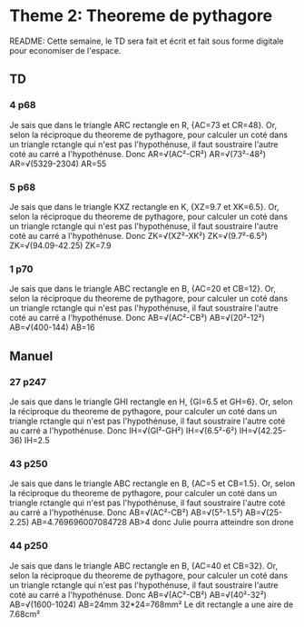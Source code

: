 # Theme 2: Theoreme de pythagore
README: Cette semaine, le TD sera fait et écrit et fait sous forme digitale pour economiser de l'espace.
## TD
### 4 p68
Je sais que dans le triangle ARC rectangle en R, {AC=73 et CR=48}.
Or, selon la réciproque du theoreme de pythagore, pour calculer un coté dans un triangle rctangle qui n'est pas l'hypothénuse, il faut soustraire l'autre coté au carré a l'hypothénuse.
Donc AR=√(AC²-CR²)
     AR=√(73²-48²)
     AR=√(5329-2304)
     AR=55 
### 5 p68
Je sais que dans le triangle KXZ rectangle en K, {XZ=9.7 et XK=6.5}.
Or, selon la réciproque du theoreme de pythagore, pour calculer un coté dans un triangle rctangle qui n'est pas l'hypothénuse, il faut soustraire l'autre coté au carré a l'hypothénuse.
Donc ZK=√(XZ²-XK²)
     ZK=√(9.7²-6.5²)
     ZK=√(94.09-42.25)
     ZK=7.9
### 1 p70
Je sais que dans le triangle ABC rectangle en B, {AC=20 et CB=12}.
Or, selon la réciproque du theoreme de pythagore, pour calculer un coté dans un triangle rctangle qui n'est pas l'hypothénuse, il faut soustraire l'autre coté au carré a l'hypothénuse.
Donc AB=√(AC²-CB²)
     AB=√(20²-12²)
     AB=√(400-144)
     AB=16
## Manuel
### 27 p247
Je sais que dans le triangle GHI rectangle en H, {GI=6.5 et GH=6}.
Or, selon la réciproque du theoreme de pythagore, pour calculer un coté dans un triangle rctangle qui n'est pas l'hypothénuse, il faut soustraire l'autre coté au carré a l'hypothénuse.
Donc IH=√(GI²-GH²)
     IH=√(6.5²-6²)
     IH=√(42.25-36)
     IH=2.5 
### 43 p250
Je sais que dans le triangle ABC rectangle en B, {AC=5 et CB=1.5}.
Or, selon la réciproque du theoreme de pythagore, pour calculer un coté dans un triangle rctangle qui n'est pas l'hypothénuse, il faut soustraire l'autre coté au carré a l'hypothénuse.
Donc AB=√(AC²-CB²)
     AB=√(5²-1.5²)
     AB=√(25-2.25)
     AB=4.769696007084728 
AB>4 donc Julie pourra atteindre son drone
### 44 p250
Je sais que dans le triangle ABC rectangle en B, {AC=40 et CB=32}.
Or, selon la réciproque du theoreme de pythagore, pour calculer un coté dans un triangle rctangle qui n'est pas l'hypothénuse, il faut soustraire l'autre coté au carré a l'hypothénuse.
Donc AB=√(AC²-CB²)
     AB=√(40²-32²)
     AB=√(1600-1024)
     AB=24mm 
32*24=768mm²
Le dit rectangle a une aire de 7.68cm²
